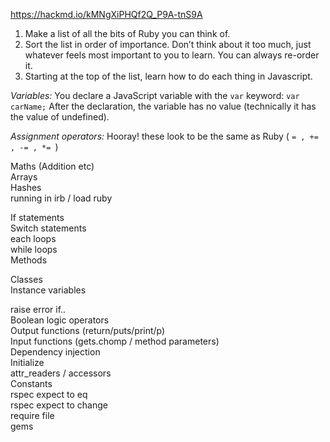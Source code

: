 https://hackmd.io/kMNgXiPHQf2Q_P9A-tnS9A

1. Make a list of all the bits of Ruby you can think of.  
2. Sort the list in order of importance. Don’t think about it too much, just whatever feels most important to you to learn. You can always re-order it.  
3. Starting at the top of the list, learn how to do each thing in Javascript.  

*Variables:* You declare a JavaScript variable with the `var` keyword: `var carName;` After the declaration, the variable has no value (technically it has the value of undefined).  

*Assignment operators:* Hooray! these look to be the same as Ruby ( `= , += , -= , *= `)

Maths (Addition etc)  
Arrays  
Hashes  
running in irb / load ruby  


If statements  
Switch statements  
each loops  
while loops  
Methods  

Classes  
Instance variables  




raise error if..   
Boolean logic operators  
Output functions (return/puts/print/p)  
Input functions (gets.chomp / method parameters)  
Dependency injection  
Initialize  
attr_readers / accessors  
Constants  
rspec expect to eq  
rspec expect to change  
require file  
gems  


